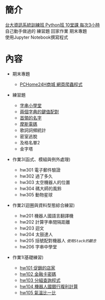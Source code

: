 # 簡介
[台大資訊系統訓練班 Python班 10堂課 每次3小時](https://train.csie.ntu.edu.tw/train/course.php?id=2169)  
自己動手做過的 練習題 回家作業 期末專題  
使用Jupyter Notebook撰寫程式  

# 內容
- 期末專題 
    - [PCHome24H商城 網頁爬蟲程式](PCHome24_Project/)

- 練習題
    - [字串小學堂](exercise/ex102.ipynb)
    - [兩個字典的鍵值配對](exercise/ex202.ipynb)
    - [首領的名字](exercise/ex204.ipynb)
    - [摩斯電碼](exercise/ex205.ipynb)
    - 歌詞詞頻統計
    - 密室逃脫
    - 及格名單2
    - 金字塔

- 作業3(函式、模組與例外處理)
    - hw301 電子郵件驗證
    - hw302 過了多久
    - hw303 太空機器人的位置
    - hw304 碼大師的風鈴
    - hw305 動物星球

- 作業2(迴圈與資料型態綜合練習)
    - hw201 機器人國語言翻譯機
    - hw202 計算字串間隔距離
    - hw203 迴文
    - hw204 太鼓達人
    - hw205 括號配對機器人 *`使用Stack的觀念`*
    - hw206 字串中學堂

- 作業1(基礎練習)
    - [hw101 促銷的店家](hw1/hw101.ipynb)
    - [hw102 金融卡密碼](hw1/hw102.ipynb)
    - [hw103 分組查詢程式](hw1/hw103.ipynb)
    - [hw104 機器人國銀行複利計算](hw1/hw104.ipynb)
    - [hw105 氣溫比一比](hw1/hw105.ipynb)

